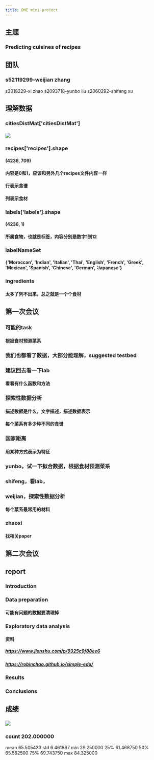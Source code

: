 ```yaml
---
title: DME mini-project
---
```


## 主题
### Predicting cuisines of recipes
## 团队
### s52119299-weijian zhang
 s2018229-xi zhao
 s2093718-yunbo liu
 s2060292-shifeng xu
## 理解数据
### citiesDistMat['citiesDistMat']
#### ![](https://gitee.com/zhang-weijian-97/pic-go-bed/raw/master/assets/20210316220014.png)
### recipes['recipes'].shape
#### (4236, 709)
#### 内容是0和1，应该和另外几个recipes文件内容一样
#### 行表示食谱
#### 列表示食材
### labels['labels'].shape
#### (4236, 1)
#### 所属食物，也就是标签，内容分别是数字1到12
### labelNameSet
#### {'Moroccan', 'Indian', 'Italian', 'Thai', 'English', 'French', 'Greek', 'Mexican', 'Spanish', 'Chinese', 'German', 'Japanese'}
### ingredients
#### 太多了列不出来，总之就是一个个食材
## 第一次会议
### 可能的task
#### 根据食材预测菜系
### 我们也都看了数据，大部分能理解，suggested testbed
### 建议回去看一下lab
#### 看看有什么函数和方法
### 探索性数据分析
#### 描述数据是什么，文字描述，描述数据表示
#### 每个菜系有多少种不同的食谱
### 国家距离
#### 用某种方式表示为特征
### yunbo，试一下拟合数据，根据食材预测菜系
### shifeng，看lab，
### weijian，探索性数据分析
#### 每个菜系最常用的材料
### zhaoxi
#### 找相关paper
## 第二次会议
###
## report
### Introduction
### Data preparation
#### 可能有问题的数据要清理掉
### Exploratory data analysis
#### 资料
##### https://www.jianshu.com/p/9325c9f88ee6
##### https://robinchao.github.io/simple-eda/
### Results
####
### Conclusions
####
## 成绩
### ![](https://gitee.com/zhang-weijian-97/pic-go-bed/raw/master/assets/20210519183115.png)
### count    202.000000
mean      65.505433
std        6.461867
min       29.250000
25%       61.468750
50%       65.562500
75%       69.743750
max       84.325000
